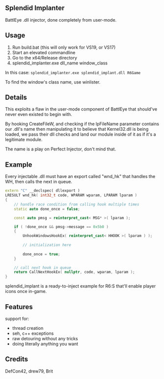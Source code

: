 ## Splendid Implanter

BattlEye .dll injector, done completely from user-mode.

## Usage

1. Run build.bat (this will only work for VS19, or VS17)
2. Start an elevated commandline
3. Go to the x64/Release directory
4. splendid_implanter.exe dll_name window_class

In this case: `splendid_implanter.exe splendid_implant.dll R6Game`

To find the window's class name, use winlister.

## Details

This exploits a flaw in the user-mode component of BattlEye that should've never even existed to begin with.

By hooking CreateFileW, and checking if the lpFileName parameter contains our .dll's name then manipulating it to believe that Kernel32.dll is being loaded, we pass their dll checks and land our module inside of it as if it's a legitimate module.

The name is a play on Perfect Injector, don't mind that.

## Example

Every injectable .dll must have an export called "wnd_hk" that handles the WH, then calls the next in queue.

```cpp
extern "C" __declspec( dllexport )
LRESULT wnd_hk( int32_t code, WPARAM wparam, LPARAM lparam )
{
	// handle race condition from calling hook multiple times
	static auto done_once = false;

	const auto pmsg = reinterpret_cast< MSG* >( lparam );

	if ( !done_once && pmsg->message == 0x5b0 )
	{
		UnhookWindowsHookEx( reinterpret_cast< HHOOK >( lparam ) );
		
		// initialization here
		
		done_once = true;
	}

	// call next hook in queue
	return CallNextHookEx( nullptr, code, wparam, lparam );
}
```

splendid_implant is a ready-to-inject example for R6:S that'll enable player icons once in-game.

## Features

support for:

- thread creation
- seh, c++ exceptions
- raw detouring without any tricks
- doing literally anything you want

## Credits

DefCon42, drew79, Brit

